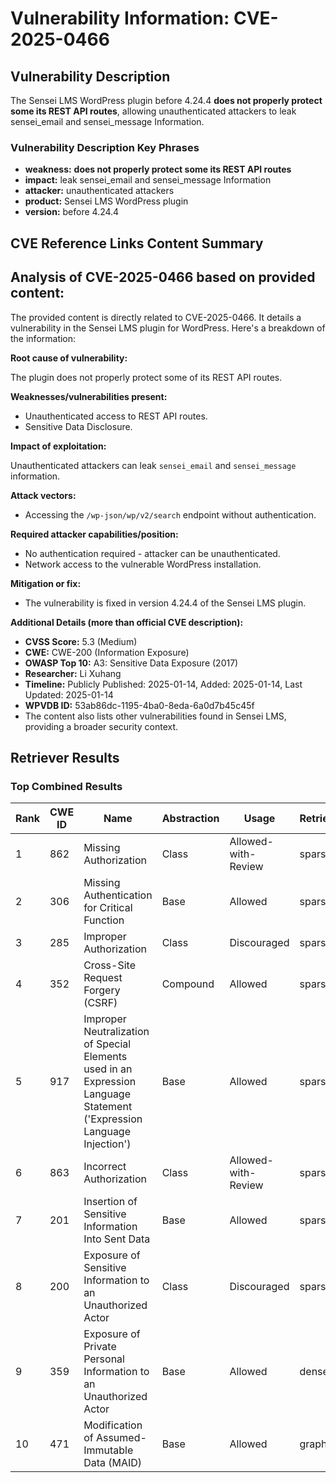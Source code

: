 # Vulnerability Information: CVE-2025-0466

## Vulnerability Description
The Sensei LMS WordPress plugin before 4.24.4 **does not properly protect some its REST API routes**, allowing unauthenticated attackers to leak sensei_email and sensei_message Information.

### Vulnerability Description Key Phrases
- **weakness:** **does not properly protect some its REST API routes**
- **impact:** leak sensei_email and sensei_message Information
- **attacker:** unauthenticated attackers
- **product:** Sensei LMS WordPress plugin
- **version:** before 4.24.4

## CVE Reference Links Content Summary
## Analysis of CVE-2025-0466 based on provided content:

The provided content is directly related to CVE-2025-0466. It details a vulnerability in the Sensei LMS plugin for WordPress. Here's a breakdown of the information:

**Root cause of vulnerability:**

The plugin does not properly protect some of its REST API routes.

**Weaknesses/vulnerabilities present:**

*   Unauthenticated access to REST API routes.
*   Sensitive Data Disclosure.

**Impact of exploitation:**

Unauthenticated attackers can leak `sensei_email` and `sensei_message` information.

**Attack vectors:**

*   Accessing the `/wp-json/wp/v2/search` endpoint without authentication.

**Required attacker capabilities/position:**

*   No authentication required - attacker can be unauthenticated.
*   Network access to the vulnerable WordPress installation.

**Mitigation or fix:**

*   The vulnerability is fixed in version 4.24.4 of the Sensei LMS plugin.

**Additional Details (more than official CVE description):**

*   **CVSS Score:** 5.3 (Medium)
*   **CWE:** CWE-200 (Information Exposure)
*   **OWASP Top 10:** A3: Sensitive Data Exposure (2017)
*   **Researcher:** Li Xuhang
*   **Timeline:** Publicly Published: 2025-01-14, Added: 2025-01-14, Last Updated: 2025-01-14
*   **WPVDB ID:** 53ab86dc-1195-4ba0-8eda-6a0d7b45c45f
*   The content also lists other vulnerabilities found in Sensei LMS, providing a broader security context.

## Retriever Results

### Top Combined Results

| Rank | CWE ID | Name | Abstraction | Usage  | Retrievers | Individual Scores |
|------|--------|------|-------------|-------|------------|-------------------|
| 1 | 862 | Missing Authorization | Class | Allowed-with-Review | sparse | 0.172 |
| 2 | 306 | Missing Authentication for Critical Function | Base | Allowed | sparse | 0.172 |
| 3 | 285 | Improper Authorization | Class | Discouraged | sparse | 0.170 |
| 4 | 352 | Cross-Site Request Forgery (CSRF) | Compound | Allowed | sparse | 0.168 |
| 5 | 917 | Improper Neutralization of Special Elements used in an Expression Language Statement ('Expression Language Injection') | Base | Allowed | sparse | 0.160 |
| 6 | 863 | Incorrect Authorization | Class | Allowed-with-Review | sparse | 0.158 |
| 7 | 201 | Insertion of Sensitive Information Into Sent Data | Base | Allowed | sparse | 0.158 |
| 8 | 200 | Exposure of Sensitive Information to an Unauthorized Actor | Class | Discouraged | sparse | 0.155 |
| 9 | 359 | Exposure of Private Personal Information to an Unauthorized Actor | Base | Allowed | dense | 0.505 |
| 10 | 471 | Modification of Assumed-Immutable Data (MAID) | Base | Allowed | graph | 0.003 |

